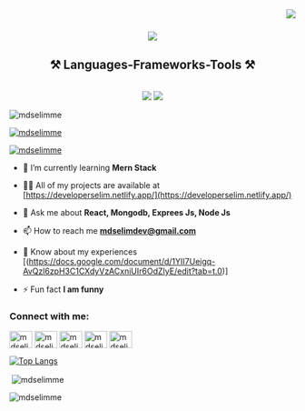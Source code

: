 <img align="right" src="https://visitor-badge.laobi.icu/badge?page_id=salesp07.salesp07" />

<h1 align="center">
    <img src="https://readme-typing-svg.herokuapp.com?font=Righteous&size=35&duration=2000&pause=2000&color=F72977&center=true&vCenter=true&width=435&lines=Hi+There+!+%E2%9C%8B;I+am+Selim+%F0%9F%91%A9%E2%80%8D%F0%9F%92%BB;A+Passionate+Programmer+%F0%9F%92%BB"/>
</h1>

<h2 align="center">⚒️ Languages-Frameworks-Tools ⚒️</h2>
<br/>
<div align="center">
    <img src="https://skillicons.dev/icons?i=react,bootstrap,mui,html,css,github,figma,tailwind,git," />
    <img src="https://skillicons.dev/icons?i=nodejs,go,javascript,typescript,express,firebase,mongodb,c,nextjs,netlify" /><br>
</div>

<p align="left"> <img src="https://komarev.com/ghpvc/?username=mdselimme&label=Profile%20views&color=0e75b6&style=flat" alt="mdselimme" /> </p>

<p align="left"> <a href="https://github.com/ryo-ma/github-profile-trophy"><img src="https://github-profile-trophy.vercel.app/?username=mdselimme" alt="mdselimme" /></a> </p>

<p align="left"> <a href="https://x.com/mdselimme" target="x-com"><img src="https://img.shields.io/twitter/follow/mdselimme?logo=twitter&style=for-the-badge" alt="mdselimme" /></a> </p>

- 🌱 I’m currently learning **Mern Stack**

- 👨‍💻 All of my projects are available at [https://developerselim.netlify.app/](https://developerselim.netlify.app/)

- 💬 Ask me about **React, Mongodb, Exprees Js, Node Js**

- 📫 How to reach me **mdselimdev@gmail.com**

- 📄 Know about my experiences [(https://docs.google.com/document/d/1YII7Ueigq-AvQzl6zpH3C1CXdyVzACxniUIr6OdZIyE/edit?tab=t.0)]

- ⚡ Fun fact **I am funny**

<h3 align="left">Connect with me:</h3>
<p align="left">
<a href="https://x.com/mdselimme" target="blank"><img align="center" src="https://raw.githubusercontent.com/rahuldkjain/github-profile-readme-generator/master/src/images/icons/Social/twitter.svg" alt="mdselimme" height="30" width="40" /></a>
<a href="https://linkedin.com/in/mdselimme" target="blank"><img align="center" src="https://raw.githubusercontent.com/rahuldkjain/github-profile-readme-generator/master/src/images/icons/Social/linked-in-alt.svg" alt="mdselimme" height="30" width="40" /></a>
<a href="https://fb.com/mdselimme" target="blank"><img align="center" src="https://raw.githubusercontent.com/rahuldkjain/github-profile-readme-generator/master/src/images/icons/Social/facebook.svg" alt="mdselimme" height="30" width="40" /></a>
<a href="https://instagram.com/mdselimme" target="blank"><img align="center" src="https://raw.githubusercontent.com/rahuldkjain/github-profile-readme-generator/master/src/images/icons/Social/instagram.svg" alt="mdselimme" height="30" width="40" /></a>
<a href="https://codeforces.com/profile/mdselimme" target="blank"><img align="center" src="https://raw.githubusercontent.com/rahuldkjain/github-profile-readme-generator/master/src/images/icons/Social/codeforces.svg" alt="mdselimeme" height="30" width="40" /></a>
</p>



[![Top Langs](https://github-readme-stats.vercel.app/api/top-langs/?username=mdselimme&layout=pie)](https://github.com/anuraghazra/github-readme-stats)

<p>&nbsp;<img align="center" src="https://github-readme-stats.vercel.app/api?username=mdselimme&show_icons=true&locale=en" alt="mdselimme" /></p>

<p><img align="center" src="https://github-readme-streak-stats.herokuapp.com/?user=mdselimme&" alt="mdselimme" /></p>
